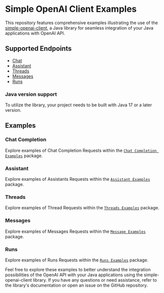 # Simple OpenAI Client Examples

This repository features comprehensive examples illustrating the use of the [simple-openai-client](https://github.com/rcaneppele/simple-openai-client), a Java library for seamless integration of your Java applications with OpenAI API.

## Supported Endpoints
- [Chat](https://platform.openai.com/docs/api-reference/chat)
- [Assistant](https://platform.openai.com/docs/api-reference/assistants)
- [Threads](https://platform.openai.com/docs/api-reference/threads)
- [Messages](https://platform.openai.com/docs/api-reference/messages)
- [Runs](https://platform.openai.com/docs/api-reference/runs)

### Java version support

To utilize the library, your project needs to be built with Java 17 or a later version.

## Examples

### Chat Completion

Explore examples of Chat Completion Requests within the [`Chat Completion Examples`](https://chat.openai.com/c/src/main/java/br/com/rcaneppele/openai/examples/chat/) package.

### Assistant

Explore examples of Assistants Requests within the [`Assistant Examples`](src/main/java/br/com/rcaneppele/openai/examples/assistant/) package.

### Threads

Explore examples of Thread Requests within the [`Threads Examples`](src/main/java/br/com/rcaneppele/openai/examples/thread/) package.

### Messages

Explore examples of Messages Requests within the [`Message Examples`](src/main/java/br/com/rcaneppele/openai/examples/message/) package.

### Runs

Explore examples of Runs Requests within the [`Runs Examples`](src/main/java/br/com/rcaneppele/openai/examples/run/) package.

Feel free to explore these examples to better understand the integration possibilities of the OpenAI API with your Java applications using the simple-openai-client library. If you have any questions or need assistance, refer to the library's documentation or open an issue on the GitHub repository.
